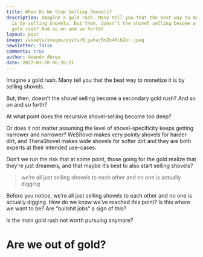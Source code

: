 ```yaml
---
title: When Do We Stop Selling Shovels?
description: Imagine a gold rush. Many tell you that the best way to monetize it
  is by selling shovels. But then, doesn’t the shovel selling become a secondary
  gold rush? And so on and so forth?
layout: post
image: /assets/images/posts/0_gahaj6m2n46cb2er.jpeg
newsletter: false
comments: true
author: Amando Abreu
date: 2022-03-28 06:26:21
---
```

Imagine a gold rush. Many tell you that the best way to monetize it is by selling shovels. 

But, then, doesn’t the shovel selling become a secondary gold rush? And so on and so forth?

At what point does the recursive shovel-selling become too deep? 

Or does it not matter assuming the level of shovel-specificity keeps getting narrower and narrower? WeShovel makes very pointy shovels for harder dirt, and TheraShovel makes wide shovels for softer dirt and they are both experts at their intended use-cases.

Don’t we run the risk that at some point, those going for the gold realize that they’re just dreamers, and that maybe it’s best to also start selling shovels?

> we’re all just selling shovels to each other and no one is actually digging

Before you notice, we’re all just selling shovels to each other and no one is actually digging. How do we know we’ve reached this point? Is this where we want to be? Are “bullshit jobs” a sign of this?

Is the main gold rush not worth pursuing anymore? 

# Are we out of gold?